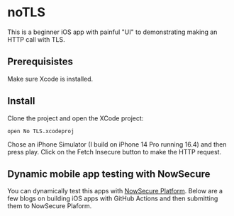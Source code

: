 # noTLS
This is a beginner iOS app with painful "UI" to demonstrating making an HTTP call with TLS.

## Prerequisistes
Make sure Xcode is installed.

## Install
Clone the project and open the XCode project:

`open No TLS.xcodeproj`

Chose an iPhone Simulator (I build on iPhone 14 Pro running 16.4) and then press play. Click on the Fetch Insecure button to make the HTTP request.

## Dynamic mobile app testing with NowSecure
You can dynamically test this apps with [NowSecure Platform](https://www.nowsecure.com). Below are a few blogs on building iOS apps with GitHub Actions and then submitting them to NowSecure Plaform.
